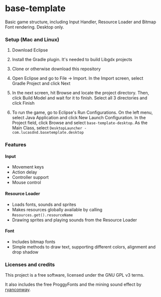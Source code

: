 # base-template

Basic game structure, including Input Handler, Resource Loader and Bitmap Font rendering. Desktop only.

### Setup (Mac and Linux)

1. Download Eclipse

1. Install the Gradle plugin. It's needed to build Libgdx projects

1. Clone or otherwise download this repository

1. Open Eclipse and go to File -> Import. In the Import screen, select Gradle Project and click Next

1. In the next screen, hit Browse and locate the project directory. Then, click Build Model and wait for it to finish. Select all 3 directories and click Finish

1. To run the game, go to Eclipse's Run Configurations. On the left menu, select Java Application and click New Launch Configuration. In the Project field, click Browse and select `base-template-desktop`. As the Main Class, select `DesktopLauncher - com.lucasdnd.basetemplate.desktop`

### Features

#### Input

- Movement keys
- Action delay
- Controller support
- Mouse control

#### Resource Loader

- Loads fonts, sounds and sprites
- Makes resources globally available by calling `Resources.get().resourceName`
- Drawing sprites and playing sounds from the Resource Loader

#### Font

- Includes bitmap fonts
- Simple methods to draw text, supporting different colors, alignment and drop shadow

### Licenses and credits

This project is a free software, licensed under the GNU GPL v3 terms.

It also includes the free ProggyFonts and the mining sound effect by [ryanconway](http://freesound.org/people/ryanconway/sounds/240801/).
